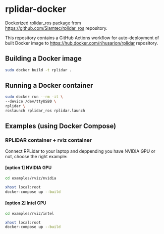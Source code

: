 # rplidar-docker
Dockerized rplidar_ros package from https://github.com/Slamtec/rplidar_ros repository.

This repository contains a GitHub Actions workflow for auto-deployment of built Docker image to https://hub.docker.com/r/husarion/rplidar repository.

## Building a Docker image

```bash
sudo docker build -t rplidar .
```

## Running a Docker container

```bash
sudo docker run --rm -it \
--device /dev/ttyUSB0 \
rplidar \
roslaunch rplidar_ros rplidar.launch
```

## Examples (using Docker Compose)

### RPLIDAR container + rviz container

Connect RPLidar to your laptop and deppending you have NVIDIA GPU or not, choose the right example:

#### [option 1] NVIDIA GPU

```bash
cd examples/rviz/nvidia

xhost local:root
docker-compose up --build
```

#### [option 2] Intel GPU

```bash
cd examples/rviz/intel

xhost local:root
docker-compose up --build
```
